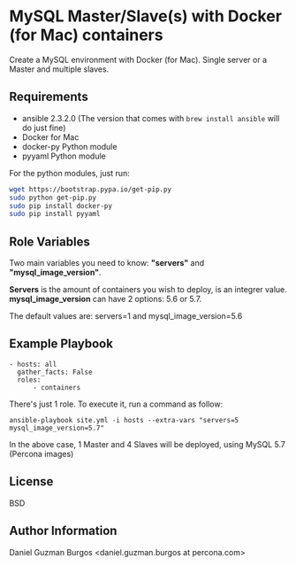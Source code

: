 MySQL Master/Slave(s) with Docker (for Mac) containers
============================================

Create a MySQL environment with Docker (for Mac). Single server or a Master and multiple slaves.

Requirements
------------

- ansible 2.3.2.0 (The version that comes with `brew install ansible` will do just fine)
- Docker for Mac
- docker-py Python module
- pyyaml Python module

For the python modules, just run:
```bash
wget https://bootstrap.pypa.io/get-pip.py
sudo python get-pip.py
sudo pip install docker-py
sudo pip install pyyaml
```

Role Variables
--------------

Two main variables you need to know: **"servers"** and **"mysql_image_version"**. 

**Servers** is the amount of containers you wish to deploy, is an integrer value. 
**mysql_image_version** can have 2 options: 5.6 or 5.7.

The default values are: servers=1 and mysql_image_version=5.6

Example Playbook
----------------

    - hosts: all
      gather_facts: False
      roles:
          - containers

There's just 1 role. To execute it, run a command as follow:

``` 
ansible-playbook site.yml -i hosts --extra-vars "servers=5 mysql_image_version=5.7"
```

In the above case, 1 Master and 4 Slaves will be deployed, using MySQL 5.7 (Percona images)

License
-------

BSD

Author Information
------------------

Daniel Guzman Burgos 
<daniel.guzman.burgos at percona.com>
